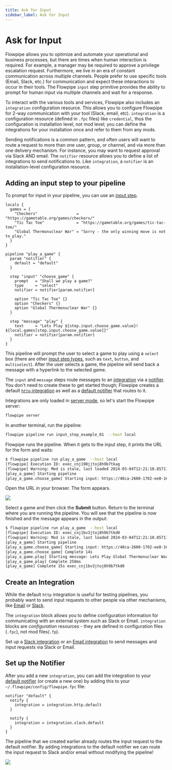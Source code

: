 ```yaml
---
title: Ask for Input
sidebar_label: Ask for Input
---
```


# Ask for Input

Flowpipe allows you to optimize and automate your operational and business processes, but there are times when human interaction is required.  For example, a manager may be required to approve a privilege escalation request.  Furthermore, we live in an era of constant communication across multiple channels.  People prefer to use specific tools (Email, Slack, etc.) for communication and expect these interactions to occur in their tools.  The Flowpipe `input` step primitive provides the ability to prompt for human input via multiple channels and wait for a response.

To interact with the various tools and services, Flowpipe also includes an `integration` configuration resource.  This allows you to configure Flowpipe for 2-way communication with your tool (Slack, email, etc).  `integration` is a configuration resource (defined in `.fpc` files) like `credential`, thus the configuration is installation level, not mod level; you can define the integrations for your installation once and refer to them from any mods.

Sending notifications is a common pattern, and often users will want to route a request to more than one user, group, or channel, and via more than one delivery mechanism.  For instance, you may want to request approval via Slack AND email.  The `notifier` resource allows you to define a list of integrations to send notifications to. Like `integration`, a `notifier` is an installation-level configuration resource.



## Adding an input step to your pipeline

To prompt for input in your pipeline, you can use an [input step](/docs/flowpipe-hcl/step/input).

```hcl
locals {
  games = {
    "Checkers"                 = "https://gametable.org/games/checkers/"
    "Tic Tac Toe"              = "https://gametable.org/games/tic-tac-toe/"
    "Global Thermonuclear War" = "Sorry - the only winning move is not to play."
  }
}

pipeline "play_a_game" {
  param "notifier" {
    default = "default"
  }

  step "input" "choose_game" {
    prompt   = "Shall we play a game?"
    type     = "select"
    notifier = notifier[param.notifier]
    
    option "Tic Tac Toe" {} 
    option "Checkers" {}
    option "Global Thermonuclear War" {} 
  }

  step "message" "play" {
    text     = "Lets Play ${step.input.choose_game.value}! ${local.games[step.input.choose_game.value]}"
    notifier = notifier[param.notifier]
  }
}
```

This pipeline will prompt the user to select a game to play using a `select` box (there are other [input step types](/docs/flowpipe-hcl/step/input#input-types), such as `text`, `button`, and `multiselect`).
After the user selects a game, the pipeline will send back a message with a hyperlink to the selected game.

The `input` and `message` steps route messages to an [integration](/docs/reference/config-files/integration) via a [notifier](/docs/reference/config-files/notifier). You don't need to create these to get started though;  Flowpipe creates a default [`http` integration](/docs/reference/config-files/integration/http) as well as a [default notifier](/docs/reference/config-files/notifier#default-notifier) that routes to it.

Integrations are only loaded in [server mode](/docs/run/server), so let's start the Flowpipe server:
```bash
flowpipe server
```

In another terminal, run the pipeline:
```bash
flowpipe pipeline run input_step_example_01  --host local 
```

Flowpipe runs the pipeline.  When it gets to the input step, it prints the URL for the form and waits:
```bash
$ flowpipe pipeline run play_a_game  --host local
[flowpipe] Execution ID: exec_cnj190jjtoj8h9b7tkag
[flowpipe] Warning: Mod is stale, last loaded 2024-03-04T12:21:10.857114-06:00
[play_a_game] Starting pipeline
[play_a_game.choose_game] Starting input: https://48ca-2600-1702-ee0-16b0-64c3-eb37-9e39-3968.ngrok-free.app/form/cnj190jjtoj8h9b7tkc0/2fup3zqqmb7zl

```

Open the URL in your browser.  The form appears.  

![](/images/docs/build/input_http_select_game.png)


Select a game and then click the **Submit** button. Return to the terminal where you are running the pipeline.  You will see that the pipeline is now finished and the message appears in the output:

```bash
$ flowpipe pipeline run play_a_game  --host local
[flowpipe] Execution ID: exec_cnj1bv3jtoj8h9b7tkd0
[flowpipe] Warning: Mod is stale, last loaded 2024-03-04T12:21:10.857114-06:00
[play_a_game] Starting pipeline
[play_a_game.choose_game] Starting input: https://48ca-2600-1702-ee0-16b0-64c3-eb37-9e39-3968.ngrok-free.app/form/cnj1bv3jtoj8h9b7tkeg/3oe3jg18n9rf7
[play_a_game.choose_game] Complete 14s
[play_a_game.play] Starting message: Lets Play Global Thermonuclear War!  <https://dosg…
[play_a_game.play] Complete 258ms
[play_a_game] Complete 15s exec_cnj1bv3jtoj8h9b7tkd0
```



## Create an Integration

While the default `http` integration is useful for testing pipelines, you probably want to send input requests to other people via other mechanisms, like [Email](/docs/reference/config-files/integration/email) or [Slack](/docs/reference/config-files/integration/slack).

The `integration` block allows you to define configuration information for communicating with an external system such as Slack or Email.  `integration` blocks are *configuration* resources - they are defined in configuration files (`.fpc`), not mod files(`.fp`).

Set up a [Slack integration](/docs/reference/config-files/integration/slack#setting-up-as-slack-integration) or an [Email integration](/docs/reference/config-files/integration/email) to send messages and input requests via Slack or Email.


## Set up the Notifier

After you add a new `integration`, you can add the integration to your [default notifier](/docs/reference/config-files/notifier) (or create a new one) by adding this to your `~/.flowpipe/config/flowpipe.fpc` file:

```hcl
notifier "default" {
  notify {
    integration = integration.http.default  
  }

  notify {
    integration = integration.slack.default  
  }
}
```


The pipeline that we created earlier already routes the input request to the default notifier.  By adding integrations to the default notifier we can route the input request to Slack and/or email without modifying the pipeline!


![](/images/docs/build/input_slack_select_game.png)
